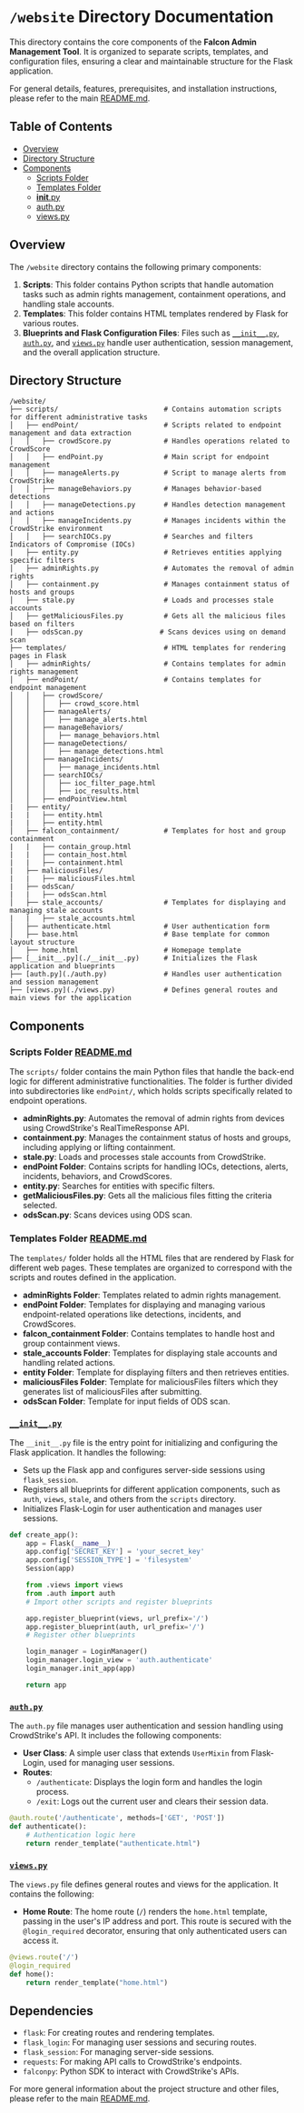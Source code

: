 # `/website` Directory Documentation

This directory contains the core components of the **Falcon Admin Management Tool**. It is organized to separate scripts, templates, and configuration files, ensuring a clear and maintainable structure for the Flask application.

For general details, features, prerequisites, and installation instructions, please refer to the main [README.md](../README.md).

## Table of Contents

- [Overview](#overview)
- [Directory Structure](#directory-structure)
- [Components](#components)
  - [Scripts Folder](#scripts-folder)
  - [Templates Folder](#templates-folder)
  - [__init__.py](#__init__.py)
  - [auth.py](#authpy)
  - [views.py](#viewspy)

## Overview

The `/website` directory contains the following primary components:

1. **Scripts**: This folder contains Python scripts that handle automation tasks such as admin rights management, containment operations, and handling stale accounts.
2. **Templates**: This folder contains HTML templates rendered by Flask for various routes.
3. **Blueprints and Flask Configuration Files**: Files such as [`__init__.py`](./__init__.py), [`auth.py`](./auth.py), and [`views.py`](./views.py) handle user authentication, session management, and the overall application structure.

## Directory Structure

```
/website/
├── scripts/                          # Contains automation scripts for different administrative tasks
│   ├── endPoint/                     # Scripts related to endpoint management and data extraction
│   │   ├── crowdScore.py             # Handles operations related to CrowdScore
│   │   ├── endPoint.py               # Main script for endpoint management
│   │   ├── manageAlerts.py           # Script to manage alerts from CrowdStrike
│   │   ├── manageBehaviors.py        # Manages behavior-based detections
│   │   ├── manageDetections.py       # Handles detection management and actions
│   │   ├── manageIncidents.py        # Manages incidents within the CrowdStrike environment
│   │   ├── searchIOCs.py             # Searches and filters Indicators of Compromise (IOCs)
|   ├── entity.py                     # Retrieves entities applying specific filters
│   ├── adminRights.py                # Automates the removal of admin rights
│   ├── containment.py                # Manages containment status of hosts and groups
│   ├── stale.py                      # Loads and processes stale accounts
│   ├── getMaliciousFiles.py          # Gets all the malicious files based on filters
|   ├── odsScan.py                   # Scans devices using on demand scan
├── templates/                        # HTML templates for rendering pages in Flask
│   ├── adminRights/                  # Contains templates for admin rights management
│   ├── endPoint/                     # Contains templates for endpoint management
│   │   ├── crowdScore/
│   │   │   ├── crowd_score.html
│   │   ├── manageAlerts/
│   │   │   ├── manage_alerts.html
│   │   ├── manageBehaviors/
│   │   │   ├── manage_behaviors.html
│   │   ├── manageDetections/
│   │   │   ├── manage_detections.html
│   │   ├── manageIncidents/
│   │   │   ├── manage_incidents.html
│   │   ├── searchIOCs/
│   │   │   ├── ioc_filter_page.html
│   │   │   ├── ioc_results.html
│   │   ├── endPointView.html
|   ├── entity/
|   |   ├── entity.html
|   |   ├── entity.html
│   ├── falcon_containment/           # Templates for host and group containment
|   |   ├── contain_group.html
|   |   ├── contain_host.html
|   |   ├── containment.html
|   ├── maliciousFiles/
|   |   ├── maliciousFiles.html
|   ├── odsScan/
|   |   ├── odsScan.html
│   ├── stale_accounts/               # Templates for displaying and managing stale accounts
|   |   ├── stale_accounts.html
│   ├── authenticate.html             # User authentication form
│   ├── base.html                     # Base template for common layout structure
│   ├── home.html                     # Homepage template
├── [__init__.py](./__init__.py)      # Initializes the Flask application and blueprints
├── [auth.py](./auth.py)              # Handles user authentication and session management
├── [views.py](./views.py)            # Defines general routes and main views for the application
```

## Components

### Scripts Folder [README.md](./scripts/README.md)

The `scripts/` folder contains the main Python files that handle the back-end logic for different administrative functionalities. The folder is further divided into subdirectories like `endPoint/`, which holds scripts specifically related to endpoint operations.

- **adminRights.py**: Automates the removal of admin rights from devices using CrowdStrike's RealTimeResponse API.
- **containment.py**: Manages the containment status of hosts and groups, including applying or lifting containment.
- **stale.py**: Loads and processes stale accounts from CrowdStrike.
- **endPoint Folder**: Contains scripts for handling IOCs, detections, alerts, incidents, behaviors, and CrowdScores.
- **entity.py**: Searches for entities with specific filters.
- **getMaliciousFiles.py**: Gets all the malicious files fitting the criteria selected.
- **odsScan.py**: Scans devices using ODS scan.

### Templates Folder [README.md](./templates/README.md)

The `templates/` folder holds all the HTML files that are rendered by Flask for different web pages. These templates are organized to correspond with the scripts and routes defined in the application.

- **adminRights Folder**: Templates related to admin rights management.
- **endPoint Folder**: Templates for displaying and managing various endpoint-related operations like detections, incidents, and CrowdScores.
- **falcon_containment Folder**: Contains templates to handle host and group containment views.
- **stale_accounts Folder**: Templates for displaying stale accounts and handling related actions.
- **entity Folder**: Template for displaying filters and then retrieves entities.
- **maliciousFiles Folder**: Template for maliciousFiles filters which they generates list of maliciousFiles after submitting.
- **odsScan Folder**: Template for input fields of ODS scan.

### [`__init__.py`](./__init__.py)

The `__init__.py` file is the entry point for initializing and configuring the Flask application. It handles the following:

- Sets up the Flask app and configures server-side sessions using `flask_session`.
- Registers all blueprints for different application components, such as `auth`, `views`, `stale`, and others from the `scripts` directory.
- Initializes Flask-Login for user authentication and manages user sessions.

```python
def create_app():
    app = Flask(__name__)
    app.config['SECRET_KEY'] = 'your_secret_key'
    app.config['SESSION_TYPE'] = 'filesystem'
    Session(app)

    from .views import views
    from .auth import auth
    # Import other scripts and register blueprints

    app.register_blueprint(views, url_prefix='/')
    app.register_blueprint(auth, url_prefix='/')
    # Register other blueprints

    login_manager = LoginManager()
    login_manager.login_view = 'auth.authenticate'
    login_manager.init_app(app)

    return app
```

### [`auth.py`](./auth.py)

The `auth.py` file manages user authentication and session handling using CrowdStrike's API. It includes the following components:

- **User Class**: A simple user class that extends `UserMixin` from Flask-Login, used for managing user sessions.
- **Routes**:
  - `/authenticate`: Displays the login form and handles the login process.
  - `/exit`: Logs out the current user and clears their session data.

```python
@auth.route('/authenticate', methods=['GET', 'POST'])
def authenticate():
    # Authentication logic here
    return render_template("authenticate.html")
```

### [`views.py`](./views.py)

The `views.py` file defines general routes and views for the application. It contains the following:

- **Home Route**: The home route (`/`) renders the `home.html` template, passing in the user's IP address and port. This route is secured with the `@login_required` decorator, ensuring that only authenticated users can access it.

```python
@views.route('/')
@login_required
def home():
    return render_template("home.html")
```

## Dependencies

- `flask`: For creating routes and rendering templates.
- `flask_login`: For managing user sessions and securing routes.
- `flask_session`: For managing server-side sessions.
- `requests`: For making API calls to CrowdStrike's endpoints.
- `falconpy`: Python SDK to interact with CrowdStrike's APIs.

For more general information about the project structure and other files, please refer to the main [README.md](../README.md).